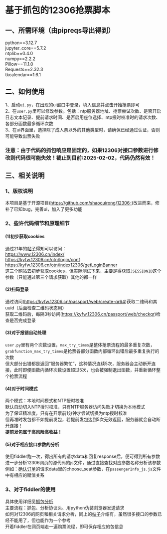 # 基于抓包的12306抢票脚本
## 一、所需环境（由pipreqs导出得到）
python==3.12.7  
jupyter_core==5.7.2  
ntplib==0.4.0  
numpy==2.2.2  
Pillow==11.1.0  
Requests==2.32.3    
tkcalendar==1.6.1
## 二、如何使用
1、启动`ui.py`，在出现的ui窗口中登录，填入信息并点击开始抢票即可  
2、在`user.py`里可以修改参数。包括：ntp服务器地址、抢票尝试次数、是否开启日志文本记录、提前请求时间、是否启用座位选择、ntp授时校准时的请求次数、 各部分函数最多循环次数  
3、在ui界面里，选择除了成人票以外的其他类型时，请确保已经通过认证，否则可能导致出票失败
### 注意：由于代码的抓包响应是固定的，如果12306对接口参数进行修改则代码很可能失效！截止到目前:2025-02-02，代码仍然有效！
## 三、相关说明
### 1、版权说明
本项目是基于开源项目(https://github.com/shaocuirong/12306-)改进而来，修补了已知bug，完善ui，加入了更多功能
### 2、些许代码细节和原理细节
#### (1)初步获取cookies
通过21年的[帖子](https://blog.csdn.net/qq_46092061/article/details/119967871)得知可以访问：  
https://www.12306.cn/index/  
https://kyfw.12306.cn/otn/login/conf  
https://kyfw.12306.cn/otn/index12306/getLoginBanner   
这三个网站去初步获取cookies，但实际测试下来，主要是得获取`JSESSIONID`这个参数（只能通过第三个请求获取）其他的都一样  
#### (2)扫码登录
通过访问(https://kyfw.12306.cn/passport/web/create-qr64)获取二维码和其uuid（后面检查二维码状态用）  
获取二维码后，每隔3秒访问(https://kyfw.12306.cn/passport/web/checkqr)检查是否完成登录  
#### (3)对于报错自动处理
`user.py`里有两个次数设置，`max_try_times`是整体抢票流程的最多重复次数，`grabfunction_max_try_times`是抢票各部分函数内部循环出错后最多重复执行的次数   
但大部分出错都是返回“服务器繁忙”，这种情况连续5次，服务器会主动断开连接，此时即便函数内循环次数设置超过5次，也会被强制退出函数，并重新循环整个抢票流程 
#### (4)对于时间模式
两个模式：本地时间模式和NTP授时校准  
默认自动切入NTP授时校准，只有NTP服务器访问失败才切换为本地模式  
为了保证精准度，只有在开票前1分钟才尝试切换为ntp授时校准  
但再准时发包都不如提前发包，若提前发包达到5次无效返回，服务器就会自动断开连接！  
**提前发包属于高风险高收益！**
#### (5)对于相应接口参数的分析
使用fiddler跑一次，得出所有的请求data和回复response后，便可得到所有参数  
进一步分析12306网页的源代码的js文件，通过直接查找对应参数名称分析该参数  
例如：[确认订单](https://kyfw.12306.cn/otn/confirmPassenger/confirmSingleForQueue)的请求data里的choose_seat参数，在`passengerInfo_js.js`文件中有相应的赋值关系
### 3、对于fiddler的使用
具体使用详细见[抓包分析](https://blog.csdn.net/Mubei1314/article/details/122389950)   
主要流程：抓包、分析协议头、用python伪装浏览器发送请求  
如何对12306的网页和相关请求分析，同上的[帖子](https://blog.csdn.net/qq_46092061/article/details/119967871)介绍有，虽然很多接口的参数已经不能用了，但也能作为一个参考  
开着fiddler在网页端走一遍购票流程，即可保存相应的包信息

